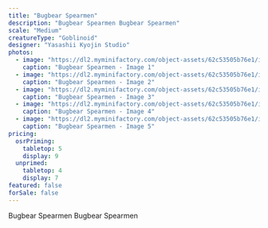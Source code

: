 ```yaml
---
title: "Bugbear Spearmen"
description: "Bugbear Spearmen Bugbear Spearmen"
scale: "Medium"
creatureType: "Goblinoid"
designer: "Yasashii Kyojin Studio"
photos:
  - image: "https://dl2.myminifactory.com/object-assets/62c53505b76e1/images/720X720-bugbear-b-bob-ps.jpg"
    caption: "Bugbear Spearmen - Image 1"
  - image: "https://dl2.myminifactory.com/object-assets/62c53505b76e1/images/720X720-bugbear-1.jpg"
    caption: "Bugbear Spearmen - Image 2"
  - image: "https://dl2.myminifactory.com/object-assets/62c53505b76e1/images/720X720-bugbear-4.jpg"
    caption: "Bugbear Spearmen - Image 3"
  - image: "https://dl2.myminifactory.com/object-assets/62c53505b76e1/images/720X720-bugbear-3.jpg"
    caption: "Bugbear Spearmen - Image 4"
  - image: "https://dl2.myminifactory.com/object-assets/62c53505b76e1/images/230X230-20240612-200539.673c64f6caebd-673c64fed8274.jpg"
    caption: "Bugbear Spearmen - Image 5"
pricing:
  osrPriming:
    tabletop: 5
    display: 9
  unprimed:
    tabletop: 4
    display: 7
featured: false
forSale: false
---
```


Bugbear Spearmen Bugbear Spearmen
